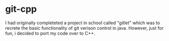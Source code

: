 # git-cpp

I had originally completeted a project in school called "gitlet" which was to recrete the basic functionality of git verison control in java. However, just for fun, i decided to port my code over to C++.
